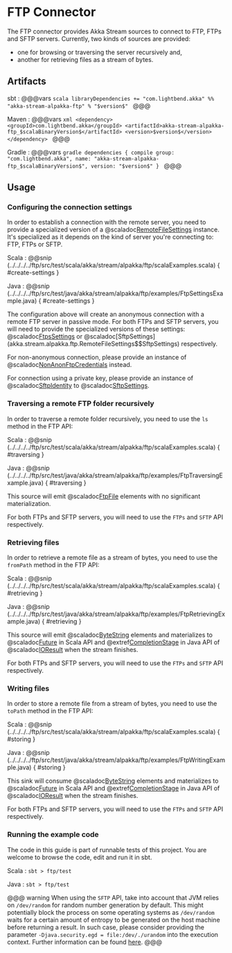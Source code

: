 # FTP Connector

The FTP connector provides Akka Stream sources to connect to FTP, FTPs and SFTP servers. Currently, two kinds of sources are provided:

* one for browsing or traversing the server recursively and, 
* another for retrieving files as a stream of bytes.

## Artifacts

sbt
:   @@@vars
    ```scala
    libraryDependencies += "com.lightbend.akka" %% "akka-stream-alpakka-ftp" % "$version$"
    ```
    @@@

Maven
:   @@@vars
    ```xml
    <dependency>
      <groupId>com.lightbend.akka</groupId>
      <artifactId>akka-stream-alpakka-ftp_$scalaBinaryVersion$</artifactId>
      <version>$version$</version>
    </dependency>
    ```
    @@@

Gradle
:   @@@vars
    ```gradle
    dependencies {
      compile group: "com.lightbend.akka", name: "akka-stream-alpakka-ftp_$scalaBinaryVersion$", version: "$version$"
    }
    ```
    @@@

## Usage

### Configuring the connection settings

In order to establish a connection with the remote server, you need to provide a specialized version of a @scaladoc[RemoteFileSettings](akka.stream.alpakka.ftp.RemoteFileSettings) instance. It's specialized as it depends on the kind of server you're connecting to: FTP, FTPs or SFTP.

Scala
: @@snip (../../../../ftp/src/test/scala/akka/stream/alpakka/ftp/scalaExamples.scala) { #create-settings }

Java
: @@snip (../../../../ftp/src/test/java/akka/stream/alpakka/ftp/examples/FtpSettingsExample.java) { #create-settings }

The configuration above will create an anonymous connection with a remote FTP server in passive mode. For both FTPs and SFTP servers, you will need to provide the specialized versions of these settings: @scaladoc[FtpsSettings](akka.stream.alpakka.ftp.RemoteFileSettings$$FtpsSettings) or @scaladoc[SftpSettings](akka.stream.alpakka.ftp.RemoteFileSettings$$SftpSettings)
respectively.

For non-anonymous connection, please provide an instance of @scaladoc[NonAnonFtpCredentials](akka.stream.alpakka.ftp.FtpCredentials$$NonAnonFtpCredentials) instead.

For connection using a private key, please provide an instance of @scaladoc[SftpIdentity](akka.stream.alpakka.ftp.SftpIdentity) to @scaladoc[SftpSettings](akka.stream.alpakka.ftp.RemoteFileSettings$$SftpSettings).

### Traversing a remote FTP folder recursively

In order to traverse a remote folder recursively, you need to use the `ls` method in the FTP API:

Scala
: @@snip (../../../../ftp/src/test/scala/akka/stream/alpakka/ftp/scalaExamples.scala) { #traversing }

Java
: @@snip (../../../../ftp/src/test/java/akka/stream/alpakka/ftp/examples/FtpTraversingExample.java) { #traversing }

This source will emit @scaladoc[FtpFile](akka.stream.alpakka.ftp.FtpFile) elements with no significant materialization.

For both FTPs and SFTP servers, you will need to use the `FTPs` and `SFTP` API respectively.

### Retrieving files

In order to retrieve a remote file as a stream of bytes, you need to use the `fromPath` method in the FTP API:

Scala
: @@snip (../../../../ftp/src/test/scala/akka/stream/alpakka/ftp/scalaExamples.scala) { #retrieving }

Java
: @@snip (../../../../ftp/src/test/java/akka/stream/alpakka/ftp/examples/FtpRetrievingExample.java) { #retrieving }

This source will emit @scaladoc[ByteString](akka.util.ByteString) elements and materializes to @scaladoc[Future](scala.concurrent.Future) in Scala API and @extref[CompletionStage](java-api:java/util/concurrent/CompletionStage) in Java API of @scaladoc[IOResult](akka.stream.IOResult) when the stream finishes.

For both FTPs and SFTP servers, you will need to use the `FTPs` and `SFTP` API respectively.

### Writing files

In order to store a remote file from a stream of bytes, you need to use the `toPath` method in the FTP API:

Scala
: @@snip (../../../../ftp/src/test/scala/akka/stream/alpakka/ftp/scalaExamples.scala) { #storing }

Java
: @@snip (../../../../ftp/src/test/java/akka/stream/alpakka/ftp/examples/FtpWritingExample.java) { #storing }

This sink will consume @scaladoc[ByteString](akka.util.ByteString) elements and materializes to @scaladoc[Future](scala.concurrent.Future) in Scala API and @extref[CompletionStage](java-api:java/util/concurrent/CompletionStage) in Java API of @scaladoc[IOResult](akka.stream.IOResult) when the stream finishes.

For both FTPs and SFTP servers, you will need to use the `FTPs` and `SFTP` API respectively.

### Running the example code

The code in this guide is part of runnable tests of this project. You are welcome to browse the code, edit and run it in sbt.

Scala
:   ```
    sbt
    > ftp/test
    ```

Java
:   ```
    sbt
    > ftp/test
    ```

@@@ warning
When using the `SFTP` API, take into account that JVM relies on `/dev/random` for random number generation by default. This might potentially block the process on some operating systems as `/dev/random` waits for a certain amount of entropy to be generated on the host machine before returning a result. In such case, please consider providing the parameter `-Djava.security.egd = file:/dev/./urandom` into the execution context. Further information can be found [here](https://www.2uo.de/myths-about-urandom/).
@@@